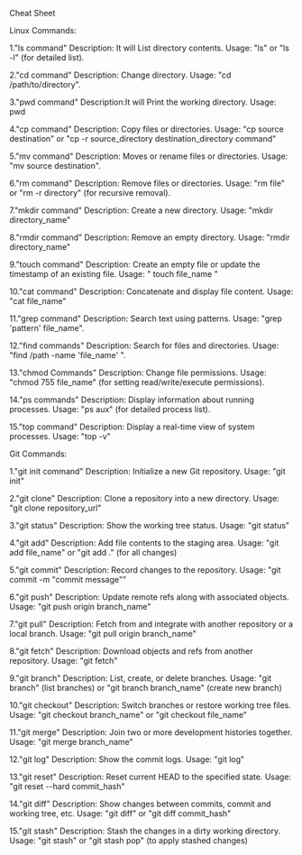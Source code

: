 Cheat Sheet

Linux Commands: 
 
1."ls command"
 Description: It will List directory contents.
 Usage: "ls" or "ls -l" (for detailed list).

2."cd command"
  Description: Change directory.
  Usage: "cd /path/to/directory".

3."pwd command"
  Description:It will Print the working directory.
  Usage: pwd

4."cp command"
  Description: Copy files or directories.
  Usage: "cp source destination" or "cp -r source_directory destination_directory command"

5."mv command"
  Description: Moves or rename files or directories.
  Usage: "mv source destination".

6."rm command"
  Description: Remove files or directories.
  Usage: "rm file" or "rm -r directory" (for recursive removal).

7."mkdir command"
  Description: Create a new directory.
  Usage: "mkdir directory_name"

8."rmdir command"
  Description: Remove an empty directory.
  Usage: "rmdir directory_name"

9."touch command"
  Description: Create an empty file or update the timestamp of an existing file.
  Usage: " touch file_name "

10."cat command"
   Description: Concatenate and display file content.
   Usage: "cat file_name"

11."grep command"
   Description: Search text using patterns.
   Usage: "grep 'pattern' file_name".

12."find commands"
   Description: Search for files and directories.
   Usage: "find /path -name 'file_name' ".

13."chmod Commands"
   Description: Change file permissions.
   Usage: "chmod 755 file_name" (for setting read/write/execute permissions).

14."ps commands"
   Description: Display information about running processes.
   Usage: "ps aux" (for detailed process list).

15."top command"
   Description: Display a real-time view of system processes.
   Usage: "top -v"




Git Commands:

1."git init command"
   Description: Initialize a new Git repository.
   Usage: "git init"

2."git clone"
   Description: Clone a repository into a new directory.
   Usage: "git clone repository_url"

3."git status"
   Description: Show the working tree status.
   Usage: "git status"

4."git add"
   Description: Add file contents to the staging area.
   Usage: "git add file_name" or "git add ." (for all changes)

5."git commit"
   Description: Record changes to the repository.
   Usage: "git commit -m "commit message""

6."git push"
   Description: Update remote refs along with associated objects.
   Usage: "git push origin branch_name"

7."git pull"
   Description: Fetch from and integrate with another repository or a local branch.
   Usage: "git pull origin branch_name"

8."git fetch"
   Description: Download objects and refs from another repository.
   Usage: "git fetch"

9."git branch"
   Description: List, create, or delete branches.
   Usage: "git branch" (list branches) or "git branch branch_name" (create new branch)

10."git checkout"
    Description: Switch branches or restore working tree files.
    Usage: "git checkout branch_name" or "git checkout file_name"

11."git merge"
    Description: Join two or more development histories together.
    Usage: "git merge branch_name"

12."git log"
    Description: Show the commit logs.
    Usage: "git log"

13."git reset"
    Description: Reset current HEAD to the specified state.
    Usage: "git reset --hard commit_hash"

14."git diff"
    Description: Show changes between commits, commit and working tree, etc.
    Usage: "git diff" or "git diff commit_hash"

15."git stash"
   Description: Stash the changes in a dirty working directory.
   Usage: "git stash" or "git stash pop" (to apply stashed changes)

